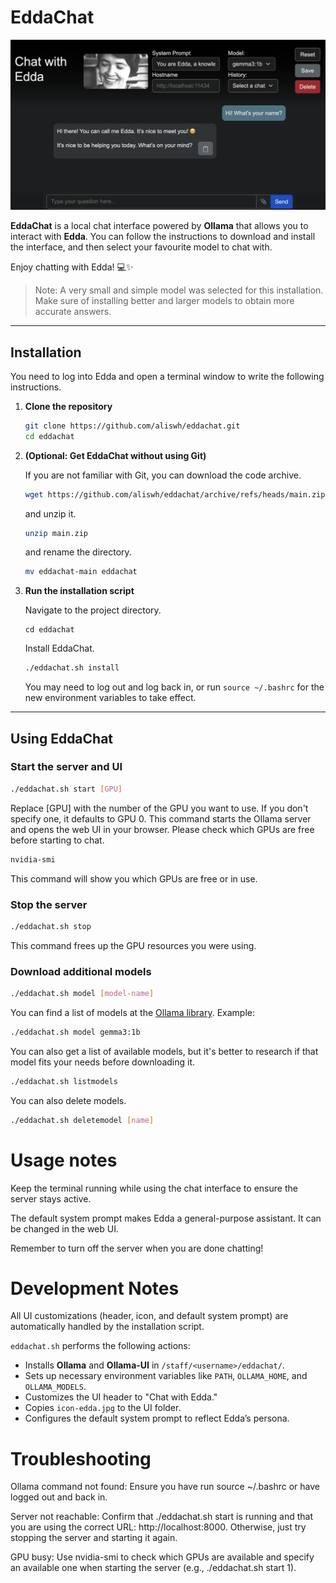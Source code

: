 # EddaChat

![EddaChat Screenshot](readme-chat.png)

**EddaChat** is a local chat interface powered by **Ollama** that allows you to interact with **Edda**. You can follow the instructions to download and install the interface, and then select your favourite model to chat with.

Enjoy chatting with Edda! 💻✨


> Note: A very small and simple model was selected for this installation. Make sure of installing better and larger models to obtain more accurate answers.

---

## Installation

You need to log into Edda and open a terminal window to write the following instructions.

1.  **Clone the repository**
    
    ```bash
    git clone https://github.com/aliswh/eddachat.git
    cd eddachat
    ```

2.  **(Optional: Get EddaChat without using Git)**

    If you are not familiar with Git, you can download the code archive.

    ```bash
    wget https://github.com/aliswh/eddachat/archive/refs/heads/main.zip
    ```
    and unzip it.

    ```bash
    unzip main.zip
    ```

    and rename the directory.

    ```bash
    mv eddachat-main eddachat
    ```
    
3.  **Run the installation script**
    
    Navigate to the project directory.

    ```
    cd eddachat
    ```

    Install EddaChat.

    ```bash
    ./eddachat.sh install
    ```
    
    You may need to log out and log back in, or run `source ~/.bashrc` for the new environment variables to take effect.
    

---

## Using EddaChat

### Start the server and UI

```bash
./eddachat.sh start [GPU]
```

Replace [GPU] with the number of the GPU you want to use. If you don't specify one, it defaults to GPU 0. This command starts the Ollama server and opens the web UI in your browser. Please check which GPUs are free before starting to chat.

```bash
nvidia-smi
```

This command will show you which GPUs are free or in use.

### Stop the server
```bash
./eddachat.sh stop
```
This command frees up the GPU resources you were using.

### Download additional models
```bash
./eddachat.sh model [model-name]
```

You can find a list of models at the [Ollama library](https://ollama.com/library). Example:

```bash
./eddachat.sh model gemma3:1b
```

You can also get a list of available models, but it's better to research if that model fits your needs before downloading it.

```bash
./eddachat.sh listmodels
```

You can also delete models.

```bash
./eddachat.sh deletemodel [name]
```

# Usage notes

Keep the terminal running while using the chat interface to ensure the server stays active.

The default system prompt makes Edda a general-purpose assistant. It can be changed in the web UI.

Remember to turn off the server when you are done chatting!

# Development Notes
All UI customizations (header, icon, and default system prompt) are automatically handled by the installation script.

`eddachat.sh` performs the following actions:
* Installs **Ollama** and **Ollama-UI** in `/staff/<username>/eddachat/`.
* Sets up necessary environment variables like `PATH`, `OLLAMA_HOME`, and `OLLAMA_MODELS`.
* Customizes the UI header to "Chat with Edda."
* Copies `icon-edda.jpg` to the UI folder.
* Configures the default system prompt to reflect Edda’s persona.

# Troubleshooting
Ollama command not found: Ensure you have run source ~/.bashrc or have logged out and back in.

Server not reachable: Confirm that ./eddachat.sh start is running and that you are using the correct URL: http://localhost:8000. Otherwise, just try stopping the server and starting it again.

GPU busy: Use nvidia-smi to check which GPUs are available and specify an available one when starting the server (e.g., ./eddachat.sh start 1).







